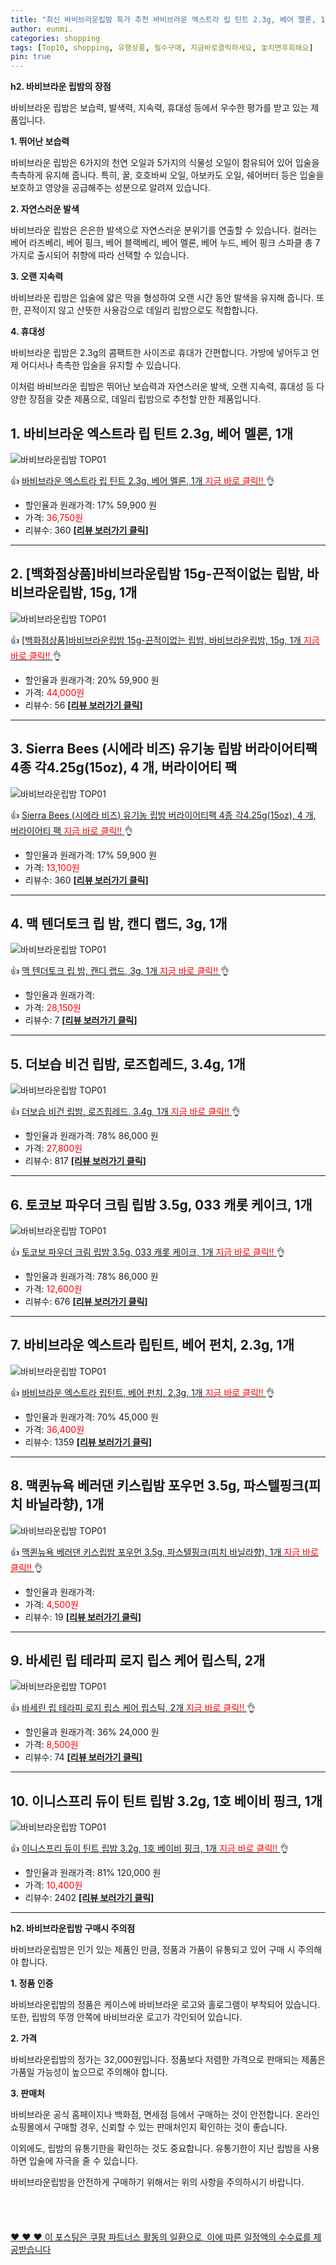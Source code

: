```yaml
---
title: "최신 바비브라운립밤 특가 추천 바비브라운 엑스트라 립 틴트 2.3g, 베어 멜론, 1개 비교 장점"
author: eunmi.
categories: shopping
tags: [Top10, shopping, 유행상품, 필수구매, 지금바로클릭하세요, 놓치면후회해요]
pin: true
---
```

**h2. 바비브라운 립밤의 장점**

바비브라운 립밤은 보습력, 발색력, 지속력, 휴대성 등에서 우수한 평가를 받고 있는 제품입니다.

**1. 뛰어난 보습력**

바비브라운 립밤은 6가지의 천연 오일과 5가지의 식물성 오일이 함유되어 있어 입술을 촉촉하게 유지해 줍니다. 특히, 꿀, 호호바씨 오일, 아보카도 오일, 쉐어버터 등은 입술을 보호하고 영양을 공급해주는 성분으로 알려져 있습니다.

**2. 자연스러운 발색**

바비브라운 립밤은 은은한 발색으로 자연스러운 분위기를 연출할 수 있습니다. 컬러는 베어 라즈베리, 베어 핑크, 베어 블랙베리, 베어 멜론, 베어 누드, 베어 핑크 스파클 총 7가지로 출시되어 취향에 따라 선택할 수 있습니다.

**3. 오랜 지속력**

바비브라운 립밤은 입술에 얇은 막을 형성하여 오랜 시간 동안 발색을 유지해 줍니다. 또한, 끈적이지 않고 산뜻한 사용감으로 데일리 립밤으로도 적합합니다.

**4. 휴대성**

바비브라운 립밤은 2.3g의 콤팩트한 사이즈로 휴대가 간편합니다. 가방에 넣어두고 언제 어디서나 촉촉한 입술을 유지할 수 있습니다.

이처럼 바비브라운 립밤은 뛰어난 보습력과 자연스러운 발색, 오랜 지속력, 휴대성 등 다양한 장점을 갖춘 제품으로, 데일리 립밤으로 추천할 만한 제품입니다.

   

## 1. 바비브라운 엑스트라 립 틴트 2.3g, 베어 멜론, 1개

![바비브라운립밤 TOP01](https://thumbnail8.coupangcdn.com/thumbnails/remote/230x230ex/image/retail/images/2023/04/20/14/5/ee1bb454-ce0d-468e-ad03-ccaf89aeac17.jpg)


👍 [바비브라운 엑스트라 립 틴트 2.3g, 베어 멜론, 1개 <font color=red> 지금 바로 클릭!! </font> ](https://link.coupang.com/re/AFFSDP?lptag=AF3617701&subid=GithubCoopas&pageKey=5375715634&traceid=V0-153&itemId=8019624956&vendorItemId=85729209215) 👌 


- 할인율과 원래가격: 17%  59,900   원
- 가격: <span style='color:red'>36,750원</span>
- 리뷰수: 360  [**[리뷰 보러가기 클릭]**](https://link.coupang.com/re/AFFSDP?lptag=AF3617701&subid=GithubCoopas&pageKey=5375715634&traceid=V0-153&itemId=8019624956&vendorItemId=85729209215)

---


   

## 2. [백화점상품]바비브라운립밤 15g-끈적이없는 립밤, 바비브라운립밤, 15g, 1개

![바비브라운립밤 TOP01](https://thumbnail9.coupangcdn.com/thumbnails/remote/230x230ex/image/vendor_inventory/0bc8/7560201ef526f851510ccdaf9740f8e09902b72f8ee7c3babfeeef17c0ac.jpg)


👍 [[백화점상품]바비브라운립밤 15g-끈적이없는 립밤, 바비브라운립밤, 15g, 1개 <font color=red> 지금 바로 클릭!! </font> ](https://link.coupang.com/re/AFFSDP?lptag=AF3617701&subid=GithubCoopas&pageKey=7231709366&traceid=V0-153&itemId=19493571694&vendorItemId=86603210174) 👌 


- 할인율과 원래가격: 20%  59,900   원
- 가격: <span style='color:red'>44,000원</span>
- 리뷰수: 56  [**[리뷰 보러가기 클릭]**](https://link.coupang.com/re/AFFSDP?lptag=AF3617701&subid=GithubCoopas&pageKey=7231709366&traceid=V0-153&itemId=19493571694&vendorItemId=86603210174)

---


   

## 3. Sierra Bees (시에라 비즈) 유기농 립밤 버라이어티팩 4종 각4.25g(15oz), 4 개, 버라이어티 팩

![바비브라운립밤 TOP01](https://thumbnail9.coupangcdn.com/thumbnails/remote/230x230ex/image/vendor_inventory/273d/b8ae73124743401f5a006721dba6d6df90a075ffcb2f66038bc7113efc8f.jpg)


👍 [Sierra Bees (시에라 비즈) 유기농 립밤 버라이어티팩 4종 각4.25g(15oz), 4 개, 버라이어티 팩 <font color=red> 지금 바로 클릭!! </font> ](https://link.coupang.com/re/AFFSDP?lptag=AF3617701&subid=GithubCoopas&pageKey=7516835590&traceid=V0-153&itemId=19707216112&vendorItemId=86811772622) 👌 


- 할인율과 원래가격: 17%  59,900   원
- 가격: <span style='color:red'>13,100원</span>
- 리뷰수: 360  [**[리뷰 보러가기 클릭]**](https://link.coupang.com/re/AFFSDP?lptag=AF3617701&subid=GithubCoopas&pageKey=7516835590&traceid=V0-153&itemId=19707216112&vendorItemId=86811772622)

---


   

## 4. 맥 텐더토크 립 밤, 캔디 랩드, 3g, 1개

![바비브라운립밤 TOP01](https://thumbnail10.coupangcdn.com/thumbnails/remote/230x230ex/image/retail/images/1272698799408519-b5805d1c-ab6e-4d2d-bede-ddb9b41d1c1e.jpg)


👍 [맥 텐더토크 립 밤, 캔디 랩드, 3g, 1개 <font color=red> 지금 바로 클릭!! </font> ](https://link.coupang.com/re/AFFSDP?lptag=AF3617701&subid=GithubCoopas&pageKey=5829298628&traceid=V0-153&itemId=10082838480&vendorItemId=77365709712) 👌 


- 할인율과 원래가격: 
- 가격: <span style='color:red'>28,150원</span>
- 리뷰수: 7  [**[리뷰 보러가기 클릭]**](https://link.coupang.com/re/AFFSDP?lptag=AF3617701&subid=GithubCoopas&pageKey=5829298628&traceid=V0-153&itemId=10082838480&vendorItemId=77365709712)

---


   

## 5. 더보습 비건 립밤, 로즈힙레드, 3.4g, 1개

![바비브라운립밤 TOP01](https://thumbnail8.coupangcdn.com/thumbnails/remote/230x230ex/image/vendor_inventory/bde9/f727c056b538631d0053e11a53676b457d33f2cd403308b6dc56700289e4.jpg)


👍 [더보습 비건 립밤, 로즈힙레드, 3.4g, 1개 <font color=red> 지금 바로 클릭!! </font> ](https://link.coupang.com/re/AFFSDP?lptag=AF3617701&subid=GithubCoopas&pageKey=6398077302&traceid=V0-153&itemId=13669933654&vendorItemId=80921990159) 👌 


- 할인율과 원래가격: 78%  86,000   원
- 가격: <span style='color:red'>27,800원</span>
- 리뷰수: 817  [**[리뷰 보러가기 클릭]**](https://link.coupang.com/re/AFFSDP?lptag=AF3617701&subid=GithubCoopas&pageKey=6398077302&traceid=V0-153&itemId=13669933654&vendorItemId=80921990159)

---


   

## 6. 토코보 파우더 크림 립밤 3.5g, 033 캐롯 케이크, 1개

![바비브라운립밤 TOP01](https://thumbnail10.coupangcdn.com/thumbnails/remote/230x230ex/image/vendor_inventory/428c/e4df2dabf439e89642eb34fad3fb7d272c58f27795c485c26754202fbb6d.jpg)


👍 [토코보 파우더 크림 립밤 3.5g, 033 캐롯 케이크, 1개 <font color=red> 지금 바로 클릭!! </font> ](https://link.coupang.com/re/AFFSDP?lptag=AF3617701&subid=GithubCoopas&pageKey=6746337365&traceid=V0-153&itemId=15763369241&vendorItemId=82986317794) 👌 


- 할인율과 원래가격: 78%  86,000   원
- 가격: <span style='color:red'>12,600원</span>
- 리뷰수: 676  [**[리뷰 보러가기 클릭]**](https://link.coupang.com/re/AFFSDP?lptag=AF3617701&subid=GithubCoopas&pageKey=6746337365&traceid=V0-153&itemId=15763369241&vendorItemId=82986317794)

---


   

## 7. 바비브라운 엑스트라 립틴트, 베어 펀치, 2.3g, 1개

![바비브라운립밤 TOP01](https://thumbnail8.coupangcdn.com/thumbnails/remote/230x230ex/image/vendor_inventory/f778/6c81cb6f1f818c235a3672b8b053b1dd71d04557270a1e5ef89a646c3054.jpg)


👍 [바비브라운 엑스트라 립틴트, 베어 펀치, 2.3g, 1개 <font color=red> 지금 바로 클릭!! </font> ](https://link.coupang.com/re/AFFSDP?lptag=AF3617701&subid=GithubCoopas&pageKey=7335160735&traceid=V0-153&itemId=18840418947&vendorItemId=4504429244) 👌 


- 할인율과 원래가격: 70%  45,000   원
- 가격: <span style='color:red'>36,400원</span>
- 리뷰수: 1359  [**[리뷰 보러가기 클릭]**](https://link.coupang.com/re/AFFSDP?lptag=AF3617701&subid=GithubCoopas&pageKey=7335160735&traceid=V0-153&itemId=18840418947&vendorItemId=4504429244)

---


   

## 8. 맥퀸뉴욕 베러댄 키스립밤 포우먼 3.5g, 파스텔핑크(피치 바닐라향), 1개

![바비브라운립밤 TOP01](https://thumbnail10.coupangcdn.com/thumbnails/remote/230x230ex/image/retail/images/7799096147397541-64a7d4d9-e09c-4472-a94b-3d739e932cae.jpg)


👍 [맥퀸뉴욕 베러댄 키스립밤 포우먼 3.5g, 파스텔핑크(피치 바닐라향), 1개 <font color=red> 지금 바로 클릭!! </font> ](https://link.coupang.com/re/AFFSDP?lptag=AF3617701&subid=GithubCoopas&pageKey=7055113765&traceid=V0-153&itemId=17477520859&vendorItemId=4021984705) 👌 


- 할인율과 원래가격: 
- 가격: <span style='color:red'>4,500원</span>
- 리뷰수: 19  [**[리뷰 보러가기 클릭]**](https://link.coupang.com/re/AFFSDP?lptag=AF3617701&subid=GithubCoopas&pageKey=7055113765&traceid=V0-153&itemId=17477520859&vendorItemId=4021984705)

---


   

## 9. 바세린 립 테라피 로지 립스 케어 립스틱, 2개

![바비브라운립밤 TOP01](https://thumbnail8.coupangcdn.com/thumbnails/remote/230x230ex/image/vendor_inventory/589b/b982dbd02084574765407ef61a3fad0328d36597bcd98df8d6ac7d7e320b.png)


👍 [바세린 립 테라피 로지 립스 케어 립스틱, 2개 <font color=red> 지금 바로 클릭!! </font> ](https://link.coupang.com/re/AFFSDP?lptag=AF3617701&subid=GithubCoopas&pageKey=7661112258&traceid=V0-153&itemId=20411033221&vendorItemId=87493048635) 👌 


- 할인율과 원래가격: 36%  24,000   원
- 가격: <span style='color:red'>8,500원</span>
- 리뷰수: 74  [**[리뷰 보러가기 클릭]**](https://link.coupang.com/re/AFFSDP?lptag=AF3617701&subid=GithubCoopas&pageKey=7661112258&traceid=V0-153&itemId=20411033221&vendorItemId=87493048635)

---


   

## 10. 이니스프리 듀이 틴트 립밤 3.2g, 1호 베이비 핑크, 1개

![바비브라운립밤 TOP01](https://thumbnail6.coupangcdn.com/thumbnails/remote/230x230ex/image/retail/images/2023/04/21/18/0/14514a53-e647-40ba-9f9c-094268e037e7.jpg)


👍 [이니스프리 듀이 틴트 립밤 3.2g, 1호 베이비 핑크, 1개 <font color=red> 지금 바로 클릭!! </font> ](https://link.coupang.com/re/AFFSDP?lptag=AF3617701&subid=GithubCoopas&pageKey=6772063718&traceid=V0-153&itemId=17991756210&vendorItemId=85743052193) 👌 


- 할인율과 원래가격: 81%  120,000   원
- 가격: <span style='color:red'>10,400원</span>
- 리뷰수: 2402  [**[리뷰 보러가기 클릭]**](https://link.coupang.com/re/AFFSDP?lptag=AF3617701&subid=GithubCoopas&pageKey=6772063718&traceid=V0-153&itemId=17991756210&vendorItemId=85743052193)

---
**h2. 바비브라운립밤 구매시 주의점**

바비브라운립밤은 인기 있는 제품인 만큼, 정품과 가품이 유통되고 있어 구매 시 주의해야 합니다.

**1. 정품 인증**

바비브라운립밤의 정품은 케이스에 바비브라운 로고와 홀로그램이 부착되어 있습니다. 또한, 립밤의 뚜껑 안쪽에 바비브라운 로고가 각인되어 있습니다.

**2. 가격**

바비브라운립밤의 정가는 32,000원입니다. 정품보다 저렴한 가격으로 판매되는 제품은 가품일 가능성이 높으므로 주의해야 합니다.

**3. 판매처**

바비브라운 공식 홈페이지나 백화점, 면세점 등에서 구매하는 것이 안전합니다. 온라인 쇼핑몰에서 구매할 경우, 신뢰할 수 있는 판매처인지 확인하는 것이 좋습니다.

이외에도, 립밤의 유통기한을 확인하는 것도 중요합니다. 유통기한이 지난 립밤을 사용하면 입술에 자극을 줄 수 있습니다.

바비브라운립밤을 안전하게 구매하기 위해서는 위의 사항을 주의하시기 바랍니다.<br><br><br><br><br> [ ❤ ❤ ❤ 이 포스팅은 쿠팡 파트너스 활동의 일환으로, 이에 따른 일정액의 수수료를 제공받습니다](https://link.coupang.com/a/bcEFyh)